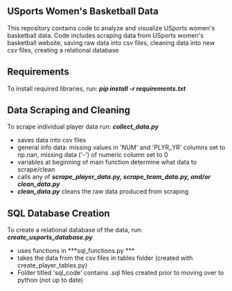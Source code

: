 ## USports Women's Basketball Data
This repository contains code to analyze and visualize USports women's basketball data.
Code includes scraping data from USports women's basketball website, saving raw data into csv files, cleaning data into new csv files, creating a relational database

## Requirements
To install required libraries, run: ***pip install -r requirements.txt***

## Data Scraping and Cleaning
To scrape individual player data run: ***collect_data.py***
* saves data into csv files
* general info data: missing values in 'NUM' and 'PLYR_YR' columns set to np.nan, missing data ('-') of numeric column set to 0
* variables at beginning of main function determine what data to scrape/clean
* calls any of ***scrape_player_data.py, scrape_team_data.py, and/or clean_data.py***
* ***clean_data.py*** cleans the raw data produced from scraping

## SQL Database Creation
To create a relational database of the data, run: ***create_usports_database.py***
* uses functions in ***sql_functions.py ***
* takes the data from the csv files in tables folder (created with create_player_tables.py)
* Folder titled 'sql_code' contains .sql files created prior to moving over to python (not up to date)


    